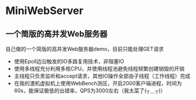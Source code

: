 # MiniWebServer
## 一个简版的高并发Web服务器

自己做的一个简版的高并发Web服务器demo，目前只能处理GET请求
- 使用Epoll边沿触发的IO多路复用技术，非阻塞IO
- 使用多线程充分利用多核CPU，并使用线程池避免线程频繁创建销毁的开销
- 主线程只负责监听和accept请求，其他IO操作全部由子线程（工作线程）完成
- 在我的渣机虚拟机上使用WebBench测压，开启2000客户端进程，时间为60s，能保证极低的出错率，QPS为3000左右（我太菜了(┬＿┬)）